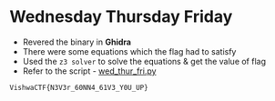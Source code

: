 # Wednesday Thursday Friday
- Revered the binary in **Ghidra**
- There were some equations which the flag had to satisfy
- Used the `z3 solver` to solve the equations & get the value of flag
- Refer to the script - [wed_thur_fri.py](./wed_thur_fri.py)
```
VishwaCTF{N3V3r_60NN4_61V3_Y0U_UP}
```